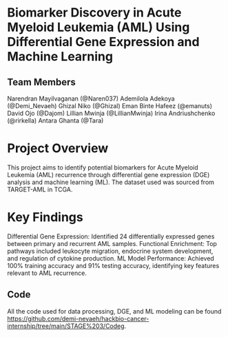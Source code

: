 # Biomarker Discovery in Acute Myeloid Leukemia (AML) Using Differential Gene Expression and Machine Learning

## Team Members
Narendran Mayilvaganan (@Naren037)
Ademilola Adekoya (@Demi_Nevaeh)
Ghizal Niko (@Ghizal)
Eman Binte Hafeez (@emanuts)
David Ojo (@Dajom)
Lillian Mwinja (@LillianMwinja)
Irina Andriushchenko (@rirkella)
Antara Ghanta (@Tara)
# Project Overview
This project aims to identify potential biomarkers for Acute Myeloid Leukemia (AML) recurrence through differential gene expression (DGE) analysis and machine learning (ML). The dataset used was sourced from TARGET-AML in TCGA.

# Key Findings
Differential Gene Expression: Identified 24 differentially expressed genes between primary and recurrent AML samples.
Functional Enrichment: Top pathways included leukocyte migration, endocrine system development, and regulation of cytokine production.
ML Model Performance: Achieved 100% training accuracy and 91% testing accuracy, identifying key features relevant to AML recurrence.


## Code
All the code used for data processing, DGE, and ML modeling can be found https://github.com/demi-nevaeh/hackbio-cancer-internship/tree/main/STAGE%203/Codeg.












